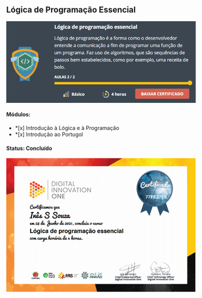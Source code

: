 <h2> Lógica de Programação Essencial </h2>

<div>
<img src="https://github.com/inessouza/bootcamp-santander/blob/main/logica-de-programacao/imagens/logica-de-programacao.PNG?raw=true" />
</div>

<h4> Módulos: </h4>

<ul>
<li>*[x] Introdução à Lógica e à Programação </li>
<li>*[x] Introdução ao Portugol </li>
</ul>

<h4> Status: Concluído </h4>

<div>
<img src="https://github.com/inessouza/bootcamp-santander/blob/main/logica-de-programacao/imagens/certificado-logica-de-programacao-InesSilvaSouza.PNG?raw=true" />
</div>
